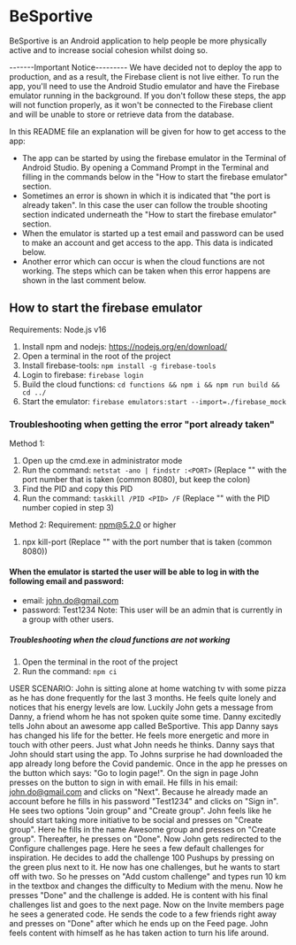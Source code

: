 # BeSportive

BeSportive is an Android application to help people be more physically active and to increase social cohesion whilst doing so.

-------Important Notice---------
We have decided not to deploy the app to production, and as a result, the Firebase client is not live either.
To run the app, you'll need to use the Android Studio emulator and have the Firebase emulator running in the background.
If you don't follow these steps, the app will not function properly,
as it won't be connected to the Firebase client and will be unable to store or retrieve data from the database.

In this README file an explanation will be given for how to get access to the app: 
- The app can be started by using the firebase emulator in the Terminal of Android Studio. 
By opening a Command Prompt in the Terminal and filling in the commands below in the "How to start the firebase emulator" section.
- Sometimes an error is shown in which it is indicated that "the port is already taken". 
In this case the user can follow the trouble shooting section indicated underneath the "How to start the firebase emulator" section.
- When the emulator is started up a test email and password can be used to make an account and get access to the app. 
This data is indicated below.
- Another error which can occur is when the cloud functions are not working. 
The steps which can be taken when this error happens are shown in the last comment below. 


## How to start the firebase emulator
Requirements: Node.js v16
1. Install npm and nodejs: https://nodejs.org/en/download/
2. Open a terminal in the root of the project
3. Install firebase-tools: `npm install -g firebase-tools`
4. Login to firebase: `firebase login`
5. Build the cloud functions: `cd functions && npm i && npm run build && cd ../`
6. Start the emulator: `firebase emulators:start --import=./firebase_mock`

### Troubleshooting when getting the error "port already taken"

Method 1:
1. Open up the cmd.exe in administrator mode
2. Run the command: `netstat -ano | findstr :<PORT>` (Replace "<PORT>" with the port number that is taken (common 8080), but keep the colon)
3. Find the PID and copy this PID
4. Run the command: `taskkill /PID <PID> /F` (Replace "<PID>" with the PID number copied in step 3)

Method 2:
Requirement: npm@5.2.0 or higher
1. npx kill-port <PORT> (Replace "<PORT>" with the port number that is taken (common 8080))

#### When the emulator is started the user will be able to log in with the following email and password: 
- email: john.do@gmail.com
- password: Test1234
Note: This user will be an admin that is currently in a group with other users.

##### Troubleshooting when the cloud functions are not working
1. Open the terminal in the root of the project
2. Run the command: `npm ci`


USER SCENARIO:
John is sitting alone at home watching tv with some pizza as he has done frequently for the last 3 months. 
He feels quite lonely and notices that his energy levels are low. 
Luckily John gets a message from Danny, a friend whom he has not spoken quite some time. Danny excitedly tells John about an awesome app 
called BeSportive. This app Danny says has changed his life for the better. He feels more energetic and more in touch with other peers. 
Just what John needs he thinks. Danny says that John should start using the app. To Johns surprise he had downloaded the app already long before 
the Covid pandemic. Once in the app he presses on the button which says: "Go to login page!". 
On the sign in page John presses on the button to sign in with email. 
He fills in his email: john.do@gmail.com and clicks on "Next". 
Because he already made an account before he fills in his password "Test1234" and clicks on "Sign in". 
He sees two options "Join group" and "Create group". 
John feels like he should start taking more initiative to be social and presses on "Create group". 
Here he fills in the name Awesome group and presses on "Create group". 
Thereafter, he presses on "Done". Now John gets redirected to the Configure challenges page. Here he sees a few default challenges for inspiration. 
He decides to add the challenge 100 Pushups by pressing on the green plus next to it. 
He now has one challenges, but he wants to start off with two. 
So he presses on "Add custom challenge" and types run 10 km in the textbox and changes the difficulty to Medium with the menu. 
Now he presses "Done" and the challenge is added. He is content with his final challenges list and goes to the next page. 
Now on the Invite members page he sees a generated code. 
He sends the code to a few friends right away and presses on "Done" after which he ends up on the Feed page. 
John feels content with himself as he has taken action to turn his life around. 

